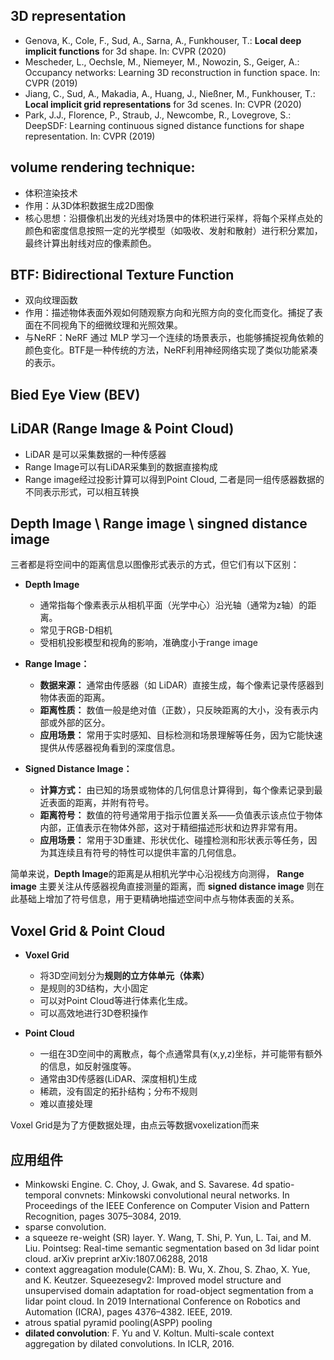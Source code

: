 ## 3D representation
- Genova, K., Cole, F., Sud, A., Sarna, A., Funkhouser, T.: **Local deep implicit functions** for 3d shape. In: CVPR (2020)
- Mescheder, L., Oechsle, M., Niemeyer, M., Nowozin, S., Geiger, A.: Occupancy networks: Learning 3D reconstruction in function space. In: CVPR (2019)
- Jiang, C., Sud, A., Makadia, A., Huang, J., Nießner, M., Funkhouser, T.: **Local implicit grid representations** for 3d scenes. In: CVPR (2020)
- Park, J.J., Florence, P., Straub, J., Newcombe, R., Lovegrove, S.: DeepSDF: Learning continuous signed distance functions for shape representation. In: CVPR (2019)

## volume rendering technique:
- 体积渲染技术
- 作用：从3D体积数据生成2D图像
- 核心思想：沿摄像机出发的光线对场景中的体积进行采样，将每个采样点处的颜色和密度信息按照一定的光学模型（如吸收、发射和散射）进行积分累加，最终计算出射线对应的像素颜色。

## BTF: Bidirectional Texture Function
- 双向纹理函数
- 作用：描述物体表面外观如何随观察方向和光照方向的变化而变化。捕捉了表面在不同视角下的细微纹理和光照效果。
- 与NeRF：NeRF 通过 MLP 学习一个连续的场景表示，也能够捕捉视角依赖的颜色变化。BTF是一种传统的方法，NeRF利用神经网络实现了类似功能紧凑的表示。

## Bied Eye View (BEV)

## LiDAR (Range Image & Point Cloud)

- LiDAR 是可以采集数据的一种传感器
- Range Image可以有LiDAR采集到的数据直接构成
- Range image经过投影计算可以得到Point Cloud, 二者是同一组传感器数据的不同表示形式，可以相互转换

## Depth Image \ Range image \ singned distance image
三者都是将空间中的距离信息以图像形式表示的方式，但它们有以下区别：

- **Depth Image**
  - 通常指每个像素表示从相机平面（光学中心）沿光轴（通常为z轴）的距离。
  - 常见于RGB-D相机
  - 受相机投影模型和视角的影响，准确度小于range image

- **Range Image：**
  - **数据来源：** 通常由传感器（如 LiDAR）直接生成，每个像素记录传感器到物体表面的距离。
  - **距离性质：** 数值一般是绝对值（正数），只反映距离的大小，没有表示内部或外部的区分。
  - **应用场景：** 常用于实时感知、目标检测和场景理解等任务，因为它能快速提供从传感器视角看到的深度信息。

- **Signed Distance Image：**
  - **计算方式：** 由已知的场景或物体的几何信息计算得到，每个像素记录到最近表面的距离，并附有符号。
  - **距离符号：** 数值的符号通常用于指示位置关系——负值表示该点位于物体内部，正值表示在物体外部，这对于精细描述形状和边界非常有用。
  - **应用场景：** 常用于3D重建、形状优化、碰撞检测和形状表示等任务，因为其连续且有符号的特性可以提供丰富的几何信息。

简单来说，**Depth Image**的距离是从相机光学中心沿视线方向测得， **Range image** 主要关注从传感器视角直接测量的距离，而 **signed distance image** 则在此基础上增加了符号信息，用于更精确地描述空间中点与物体表面的关系。

## Voxel Grid & Point Cloud

- **Voxel Grid**
  - 将3D空间划分为**规则的立方体单元（体素）**
  - 是规则的3D结构，大小固定
  - 可以对Point Cloud等进行体素化生成。
  - 可以高效地进行3D卷积操作
 
- **Point Cloud**
  - 一组在3D空间中的离散点，每个点通常具有(x,y,z)坐标，并可能带有额外的信息，如反射强度等。
  - 通常由3D传感器(LiDAR、深度相机)生成
  - 稀疏，没有固定的拓扑结构；分布不规则
  - 难以直接处理

 Voxel Grid是为了方便数据处理，由点云等数据voxelization而来

## 应用组件
- Minkowski Engine. C. Choy, J. Gwak, and S. Savarese. 4d spatio-temporal convnets: Minkowski convolutional neural networks. In Proceedings of the IEEE Conference on Computer Vision and Pattern Recognition, pages 3075–3084, 2019.
- sparse convolution.
- a squeeze re-weight (SR) layer. Y. Wang, T. Shi, P. Yun, L. Tai, and M. Liu. Pointseg: Real-time semantic segmentation based on 3d lidar point cloud. arXiv preprint arXiv:1807.06288, 2018
- context aggreagation module(CAM): B. Wu, X. Zhou, S. Zhao, X. Yue, and K. Keutzer. Squeezesegv2: Improved model structure and unsupervised domain adaptation for road-object segmentation from a lidar point cloud. In 2019 International Conference on Robotics and Automation (ICRA), pages 4376–4382. IEEE, 2019.
- atrous spatial pyramid pooling(ASPP) pooling
- **dilated convolution**: F. Yu and V. Koltun. Multi-scale context aggregation by dilated convolutions. In ICLR, 2016.
